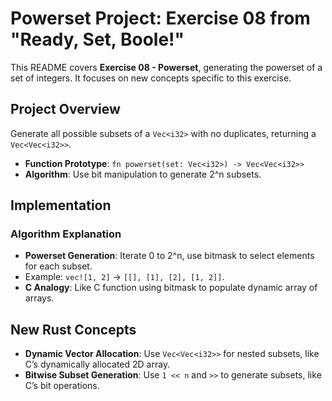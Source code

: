# Powerset Project: Exercise 08 from "Ready, Set, Boole!"

This README covers **Exercise 08 - Powerset**, generating the powerset of a set of integers. It focuses on new concepts specific to this exercise.

## Project Overview

Generate all possible subsets of a `Vec<i32>` with no duplicates, returning a `Vec<Vec<i32>>`.

- **Function Prototype**: `fn powerset(set: Vec<i32>) -> Vec<Vec<i32>>`
- **Algorithm**: Use bit manipulation to generate 2^n subsets.

## Implementation
### Algorithm Explanation

- **Powerset Generation**: Iterate 0 to 2^n, use bitmask to select elements for each subset.
- Example: `vec![1, 2]` → `[[], [1], [2], [1, 2]]`.
- **C Analogy**: Like C function using bitmask to populate dynamic array of arrays.

## New Rust Concepts

- **Dynamic Vector Allocation**: Use `Vec<Vec<i32>>` for nested subsets, like C’s dynamically allocated 2D array.
- **Bitwise Subset Generation**: Use `1 << n` and `>>` to generate subsets, like C’s bit operations.

